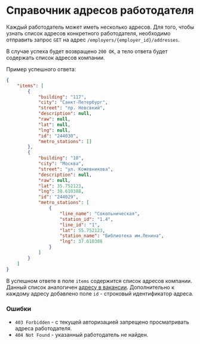 # Справочник адресов работодателя

Каждый работодатель может иметь несколько адресов. Для того, чтобы узнать список
адресов конкретного работодателя, необходимо  отправить запрос `GET` на адрес
`/employers/{employer_id}/addresses`.

В случае успеха будет возвращено
`200 OK`, а тело ответа будет содержать список адресов компании.

Пример успешного ответа:

```json
{
    "items": [
        {
            "building": "117",
            "city": "Санкт-Петербург",
            "street": "пр. Невсвкий",
            "description": null,
            "raw": null,
            "lat": null,
            "lng": null,
            "id": "244030",
            "metro_stations": []
        },
        {
            "building": "10",
            "city": "Москва",
            "street": "ул. Кожевникова",
            "description": null,
            "raw": null,
            "lat": 35.752123,
            "lng": 30.610388,
            "id": "244029",
            "metro_stations": [
                {
                    "line_name": "Сокольническая",
                    "station_id": "1.4",
                    "line_id": "1",
                    "lat": 55.752123,
                    "station_name": "Библиотека им.Ленина",
                    "lng": 37.610388
                }
            ]
        }
    ]
}
```

В успешном ответе в поле `items` содержится список адресов компании. Данный
список аналогичен [адресу в вакансии](address.md). Дополнительно к каждому
адресу добавлено поле `id` - строковый идентификатор адреса.

### Ошибки

* `403 Forbidden` - с текущей авторизацией запрещено просматривать адреса работодателя.
* `404 Not Found` - указанный работодатель не найден.


